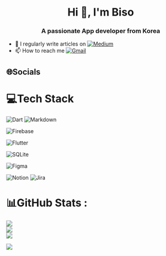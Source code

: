<h1 align="center">Hi 👋, I'm Biso</h1>

<h3 align="center">A passionate App developer from Korea</h3>

- 📝 I regularly write articles on [![Medium](https://img.shields.io/badge/Medium-12100E?style=flat&logo=medium&logoColor=white)](https://medium.com/@lbiso) 
- 📫 How to reach me [![Gmail](https://img.shields.io/badge/Gmail-D14836?style=flat&logo=gmail&logoColor=white)](mailto:bisor0627@gmail.com)
<!--
- 🔭 I’m currently working on **DingdongU**
- 🌱 I’m currently learning ...
- 💬 Ask me about ...
- 👯 I’m looking to collaborate on ...
- 🤔 I’m looking for help with ...
- 😄 Pronouns: ...
- ⚡ Fun fact: ...
-->

## 🌐Socials

# 💻Tech Stack
![Dart](https://img.shields.io/badge/dart-%230175C2.svg?style=for-the-badge&logo=dart&logoColor=white) ![Markdown](https://img.shields.io/badge/markdown-%23000000.svg?style=for-the-badge&logo=markdown&logoColor=white) <!--![Shell Script](https://img.shields.io/badge/shell_script-%23121011.svg?style=for-the-badge&logo=gnu-bash&logoColor=white) -->

![Firebase](https://img.shields.io/badge/firebase-%23039BE5.svg?style=for-the-badge&logo=firebase) 

![Flutter](https://img.shields.io/badge/Flutter-%2302569B.svg?style=for-the-badge&logo=Flutter&logoColor=white) 

![SQLite](https://img.shields.io/badge/sqlite-%2307405e.svg?style=for-the-badge&logo=sqlite&logoColor=white) 	

![Figma](https://img.shields.io/badge/figma-%23F24E1E.svg?style=for-the-badge&logo=figma&logoColor=white) 

![Notion](https://img.shields.io/badge/Notion-%23000000.svg?style=for-the-badge&logo=notion&logoColor=white) ![Jira](https://img.shields.io/badge/jira-%230A0FFF.svg?style=for-the-badge&logo=jira&logoColor=white)
# 📊GitHub Stats :
![](https://github-readme-stats.vercel.app/api?username=bisor0627&theme=radical&hide_border=false&include_all_commits=false&count_private=false)<br/>
![](https://github-readme-streak-stats.herokuapp.com/?user=bisor0627&theme=radical&hide_border=false)<br/>
![](https://github-readme-stats.vercel.app/api/top-langs/?username=bisor0627&theme=radical&hide_border=false&include_all_commits=false&count_private=false&layout=compact)
<!--
## 🏆GitHub Trophies
![](https://github-profile-trophy.vercel.app/?username=bisor0627&theme=radical&no-frame=false&no-bg=false&margin-w=4)
---
[![](https://visitcount.itsvg.in/api?id=bisor0627&icon=0&color=0)](https://visitcount.itsvg.in)
### 😂Random Dev Meme
<img src="https://random-memer.herokuapp.com/" width="512px"/>
-->

![](https://quotes-github-readme.vercel.app/api?type=horizontal&theme=gruvbox)







